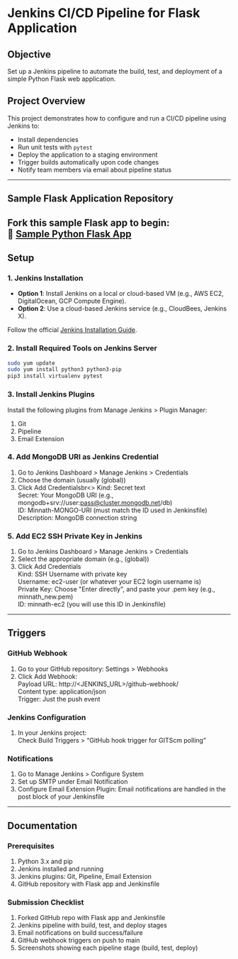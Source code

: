 # Jenkins CI/CD Pipeline for Flask Application

## Objective
Set up a Jenkins pipeline to automate the build, test, and deployment of a simple Python Flask web application.

## Project Overview
This project demonstrates how to configure and run a CI/CD pipeline using Jenkins to:
- Install dependencies
- Run unit tests with `pytest`
- Deploy the application to a staging environment
- Trigger builds automatically upon code changes
- Notify team members via email about pipeline status
---

## Sample Flask Application Repository
Fork this sample Flask app to begin:  
🔗 [Sample Python Flask App](https://github.com/mohanDevOps-arch/Student_App)
---

## Setup
### 1. Jenkins Installation
- **Option 1**: Install Jenkins on a local or cloud-based VM (e.g., AWS EC2, DigitalOcean, GCP Compute Engine).
- **Option 2**: Use a cloud-based Jenkins service (e.g., CloudBees, Jenkins X).

Follow the official [Jenkins Installation Guide](https://www.jenkins.io/doc/book/installing/).

### 2. Install Required Tools on Jenkins Server
```bash
sudo yum update
sudo yum install python3 python3-pip
pip3 install virtualenv pytest
```

### 3. Install Jenkins Plugins<br>
Install the following plugins from Manage Jenkins > Plugin Manager:<br>
1. Git
2. Pipeline
3. Email Extension

### 4. Add MongoDB URI as Jenkins Credential
1. Go to Jenkins Dashboard > Manage Jenkins > Credentials
2. Choose the domain (usually (global))
3. Click Add Credentialsbr<>
   Kind: Secret text<br>
   Secret: Your MongoDB URI (e.g., mongodb+srv://user:pass@cluster.mongodb.net/db)<br>
   ID: Minnath-MONGO-URI (must match the ID used in Jenkinsfile)<br>
   Description: MongoDB connection string<br>

### 5. Add EC2 SSH Private Key in Jenkins
1. Go to Jenkins Dashboard > Manage Jenkins > Credentials
2. Select the appropriate domain (e.g., (global))
3. Click Add Credentials<br>
   Kind: SSH Username with private key<br>
   Username: ec2-user (or whatever your EC2 login username is)<br>
   Private Key: Choose "Enter directly", and paste your .pem key (e.g., minnath_new.pem)<br>
   ID: minnath-ec2 (you will use this ID in Jenkinsfile)<br>
---

## Triggers
### GitHub Webhook
1. Go to your GitHub repository: Settings > Webhooks
2. Click Add Webhook:<br>
   Payload URL: http://<JENKINS_URL>/github-webhook/<br>
   Content type: application/json<br>
   Trigger: Just the push event<br>

### Jenkins Configuration
1. In your Jenkins project:<br>
   Check Build Triggers > “GitHub hook trigger for GITScm polling”

### Notifications
1. Go to Manage Jenkins > Configure System
2. Set up SMTP under Email Notification
3. Configure Email Extension Plugin:
   Email notifications are handled in the post block of your Jenkinsfile
---

## Documentation
### Prerequisites
1. Python 3.x and pip
2. Jenkins installed and running
3. Jenkins plugins: Git, Pipeline, Email Extension
4. GitHub repository with Flask app and Jenkinsfile

### Submission Checklist
1. Forked GitHub repo with Flask app and Jenkinsfile
2. Jenkins pipeline with build, test, and deploy stages
3. Email notifications on build success/failure
4. GitHub webhook triggers on push to main
5. Screenshots showing each pipeline stage (build, test, deploy)
